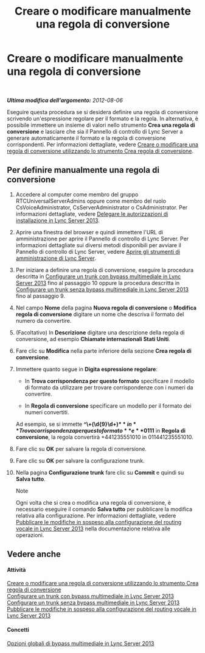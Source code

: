 ﻿---
title: Creare o modificare manualmente una regola di conversione
TOCTitle: Creare o modificare manualmente una regola di conversione
ms:assetid: 049d1db3-af58-48c5-be89-52e1d068a4bd
ms:mtpsurl: https://technet.microsoft.com/it-it/library/Gg398099(v=OCS.15)
ms:contentKeyID: 49299538
ms.date: 08/24/2015
mtps_version: v=OCS.15
ms.translationtype: HT
---

# Creare o modificare manualmente una regola di conversione

 

_**Ultima modifica dell'argomento:** 2012-08-06_

Eseguire questa procedura se si desidera definire una regola di conversione scrivendo un'espressione regolare per il formato e la regola. In alternativa, è possibile immettere un insieme di valori nello strumento **Crea una regola di conversione** e lasciare che sia il Pannello di controllo di Lync Server a generare automaticamente il formato e la regola di conversione corrispondenti. Per informazioni dettagliate, vedere [Creare o modificare una regola di conversione utilizzando lo strumento Crea regola di conversione](lync-server-2013-create-or-modify-a-translation-rule-by-using-the-build-a-translation-rule-tool.md).

## Per definire manualmente una regola di conversione

1.  Accedere al computer come membro del gruppo RTCUniversalServerAdmins oppure come membro del ruolo CsVoiceAdministrator, CsServerAdministrator o CsAdministrator. Per informazioni dettagliate, vedere [Delegare le autorizzazioni di installazione in Lync Server 2013](lync-server-2013-delegate-setup-permissions.md).

2.  Aprire una finestra del browser e quindi immettere l'URL di amministrazione per aprire il Pannello di controllo di Lync Server. Per informazioni dettagliate sui diversi metodi disponibili per avviare il Pannello di controllo di Lync Server, vedere [Aprire gli strumenti di amministrazione di Lync Server](lync-server-2013-open-lync-server-administrative-tools.md).

3.  Per iniziare a definire una regola di conversione, eseguire la procedura descritta in [Configurare un trunk con bypass multimediale in Lync Server 2013](lync-server-2013-configure-a-trunk-with-media-bypass.md) fino al passaggio 10 oppure la procedura descritta in [Configurare un trunk senza bypass multimediale in Lync Server 2013](lync-server-2013-configure-a-trunk-without-media-bypass.md) fino al passaggio 9.

4.  Nel campo **Nome** della pagina **Nuova regola di conversione** o **Modifica regola di conversione** digitare un nome che descriva il formato del numero da convertire.

5.  (Facoltativo) In **Descrizione** digitare una descrizione della regola di conversione, ad esempio **Chiamate internazionali Stati Uniti**.

6.  Fare clic su **Modifica** nella parte inferiore della sezione **Crea regola di conversione**.

7.  Immettere quanto segue in **Digita espressione regolare**:
    
      - In **Trova corrispondenza per questo formato** specificare il modello di formato da utilizzare per trovare corrispondenze con i numeri da convertire.
    
      - In **Regola di conversione** specificare un modello per il formato dei numeri convertiti.
    
    Ad esempio, se si immette **^\\+(\\d{9}\\d+)$** in **Trova corrispondenza per questo formato** e **011$1** in **Regola di conversione**, la regola convertirà +441235551010 in 011441235551010.

8.  Fare clic su **OK** per salvare la regola di conversione.

9.  Fare clic su **OK** per salvare la configurazione trunk.

10. Nella pagina **Configurazione trunk** fare clic su **Commit** e quindi su **Salva tutto**.
    

    > [!NOTE]
    > Ogni volta che si crea o modifica una regola di conversione, è necessario eseguire il comando <STRONG>Salva tutto</STRONG> per pubblicare la modifica relativa alla configurazione. Per informazioni dettagliate, vedere <A href="lync-server-2013-publish-pending-changes-to-the-voice-routing-configuration.md">Pubblicare le modifiche in sospeso alla configurazione del routing vocale in Lync Server 2013</A> nella documentazione relativa alle operazioni.



## Vedere anche

#### Attività

[Creare o modificare una regola di conversione utilizzando lo strumento Crea regola di conversione](lync-server-2013-create-or-modify-a-translation-rule-by-using-the-build-a-translation-rule-tool.md)  
[Configurare un trunk con bypass multimediale in Lync Server 2013](lync-server-2013-configure-a-trunk-with-media-bypass.md)  
[Configurare un trunk senza bypass multimediale in Lync Server 2013](lync-server-2013-configure-a-trunk-without-media-bypass.md)  
[Pubblicare le modifiche in sospeso alla configurazione del routing vocale in Lync Server 2013](lync-server-2013-publish-pending-changes-to-the-voice-routing-configuration.md)  

#### Concetti

[Opzioni globali di bypass multimediale in Lync Server 2013](lync-server-2013-global-media-bypass-options.md)

